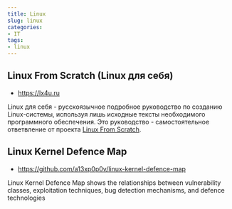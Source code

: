 ```yaml
---
title: Linux
slug: linux
categories:
- IT
tags:
- linux
---
```


## Linux From Scratch (Linux для себя) 

- https://lx4u.ru

Linux для себя - русскоязычное подробное руководство по созданию Linux-системы, используя лишь исходные тексты необходимого программного обеспечения. Это руководство - самостоятельное ответвление от проекта [Linux From Scratch](https://www.linuxfromscratch.org). 

## Linux Kernel Defence Map

- https://github.com/a13xp0p0v/linux-kernel-defence-map

Linux Kernel Defence Map shows the relationships between vulnerability classes, exploitation techniques, bug detection mechanisms, and defence technologies

